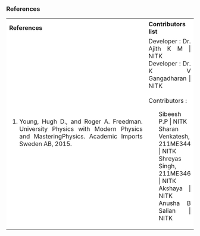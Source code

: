 ### References

<table style="text-align:justify;">
  <tr style="background-color: white">
    <th>References</th>
    <th>Contributors list</th>
  </tr>
  <tr style="background-color: white;">
    <td style=" width:500px">
    <ol>
    <li>Young, Hugh D., and Roger A. Freedman. University Physics with Modern Physics and MasteringPhysics. Academic Imports Sweden AB, 2015.</li>
    </ol>
   </td>
    <td>Developer : Dr. Ajith K M | NITK</br>
    Developer : Dr. K V Gangadharan | NITK</br></br>
    Contributors :
  <ul style="list-style-type: none;">
    <li></li>
    <li>Sibeesh P.P | NITK</li>
    <li>Sharan Venkatesh, 211ME344 | NITK </li>
    <li>Shreyas Singh, 211ME346 | NITK </li>
    <li>Akshaya | NITK</li>
    <li>Anusha B Salian | NITK</li>
  </ul></td>
  </tr>
</table>

